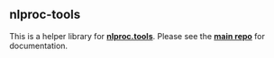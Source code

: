## nlproc-tools

This is a helper library for [**nlproc.tools**](https://nlproc.tools/). Please see the [**main repo**](https://github.com/davidheineman/nlproc.tools) for documentation.
